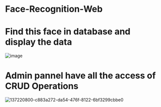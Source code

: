 # Face-Recognition-Web

# Find this face in database and display the data
![image](https://user-images.githubusercontent.com/63198658/137220891-491efd4c-46de-4f72-8266-bb8320b4fed1.png)
# Admin pannel have all the access of CRUD Operations
![137220800-c883a272-da54-476f-8122-6bf3299cbbe0](https://user-images.githubusercontent.com/63198658/137221529-436053c4-ea29-491d-ac39-17fd3d7c2ba2.png)

